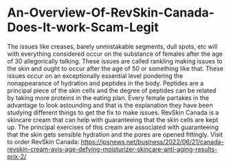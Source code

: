 # An-Overview-Of-RevSkin-Canada-Does-It-work-Scam-Legit
The issues like creases, barely unmistakable segments, dull spots, etc will with everything considered occur on the substance of females after the age of 30 allegorically talking. These issues are called rankling making issues to the skin and ought to occur after the age of 50 or something like that. These issues occur on an exceptionally essential level pondering the nonappearance of hydration and peptides in the body. Peptides are a principal piece of the skin cells and the degree of peptides can be related by taking more proteins in the eating plan. Every female partakes in the advantage to look astounding and that is the explanation they have been studying different things to get the fix to make issues. RevSkin Canada is a skincare cream that can help with guaranteeing that the skin cells are kept up. The principal exercises of this cream are associated with guaranteeing that the skin gets sensible hydration and the pores are opened fittingly. Visit to order RevSkin Canada: https://ipsnews.net/business/2022/06/21/canada-revskin-cream-avis-age-defying-moisturizer-skincare-anti-aging-results-prix-2/
